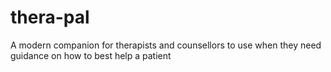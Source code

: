 # thera-pal
A modern companion for therapists and counsellors to use when they need guidance on how to best help a patient
